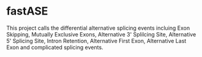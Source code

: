 # fastASE
This project calls the differential alternative splicing events incluing Exon Skipping, Mutually Exclusive Exons, Alternative 3' Splilcing Site, Alternative 5' Splicing Site, Intron Retention, Alternative First Exon, Alternative Last Exon and complicated splicing events.
